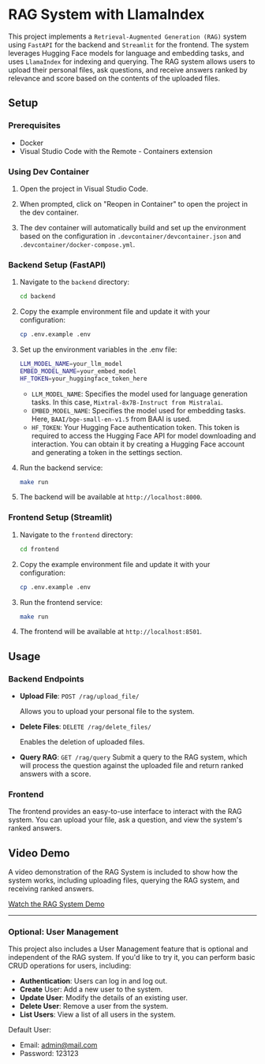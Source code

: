 # RAG System with LlamaIndex

This project implements a `Retrieval-Augmented Generation (RAG)` system using `FastAPI` for the backend and `Streamlit` for the frontend. The system leverages Hugging Face models for language and embedding tasks, and uses `LlamaIndex` for indexing and querying. The RAG system allows users to upload their personal files, ask questions, and receive answers ranked by relevance and score based on the contents of the uploaded files.

## Setup

### Prerequisites

- Docker
- Visual Studio Code with the Remote - Containers extension

### Using Dev Container

1. Open the project in Visual Studio Code.

2. When prompted, click on "Reopen in Container" to open the project in the dev container.

3. The dev container will automatically build and set up the environment based on the configuration in `.devcontainer/devcontainer.json` and `.devcontainer/docker-compose.yml`.

### Backend Setup (FastAPI)

1. Navigate to the `backend` directory:

   ```sh
   cd backend
   ```

2. Copy the example environment file and update it with your configuration:

   ```sh
   cp .env.example .env
   ```

3. Set up the environment variables in the .env file:

   ```sh
   LLM_MODEL_NAME=your_llm_model
   EMBED_MODEL_NAME=your_embed_model
   HF_TOKEN=your_huggingface_token_here
   ```

   - `LLM_MODEL_NAME`: Specifies the model used for language generation tasks. In this case, `Mixtral-8x7B-Instruct from Mistralai`.
   - `EMBED_MODEL_NAME`: Specifies the model used for embedding tasks. Here, `BAAI/bge-small-en-v1.5` from BAAI is used.
   - `HF_TOKEN`: Your Hugging Face authentication token. This token is required to access the Hugging Face API for model downloading and interaction. You can obtain it by creating a Hugging Face account and generating a token in the settings section.

4. Run the backend service:

   ```sh
   make run
   ```

5. The backend will be available at `http://localhost:8000`.

### Frontend Setup (Streamlit)

1. Navigate to the `frontend` directory:

   ```sh
   cd frontend
   ```

2. Copy the example environment file and update it with your configuration:

   ```sh
   cp .env.example .env
   ```

3. Run the frontend service:

   ```sh
   make run
   ```

4. The frontend will be available at `http://localhost:8501`.

## Usage

### Backend Endpoints

- **Upload File**: `POST /rag/upload_file/`

  Allows you to upload your personal file to the system.

- **Delete Files**: `DELETE /rag/delete_files/`

  Enables the deletion of uploaded files.

- **Query RAG**: `GET /rag/query`
  Submit a query to the RAG system, which will process the question against the uploaded file and return ranked answers with a score.

### Frontend

The frontend provides an easy-to-use interface to interact with the RAG system. You can upload your file, ask a question, and view the system's ranked answers.

## Video Demo

A video demonstration of the RAG System is included to show how the system works, including uploading files, querying the RAG system, and receiving ranked answers.

[Watch the RAG System Demo](./demo/rag_system_demo.webm)

---

### Optional: User Management

This project also includes a User Management feature that is optional and independent of the RAG system. If you'd like to try it, you can perform basic CRUD operations for users, including:

- **Authentication**: Users can log in and log out.
- **Create** User: Add a new user to the system.
- **Update User**: Modify the details of an existing user.
- **Delete User**: Remove a user from the system.
- **List Users**: View a list of all users in the system.

Default User:

- Email: admin@mail.com
- Password: 123123

